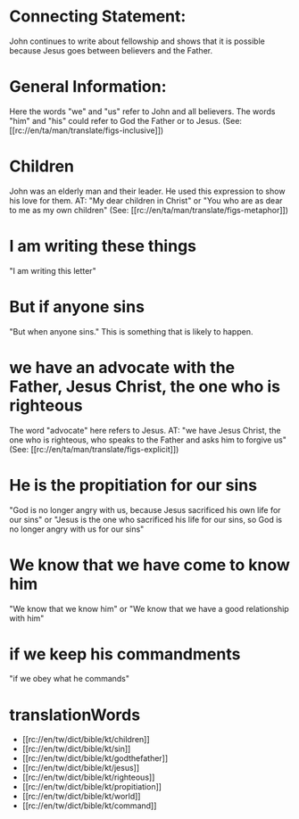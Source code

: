 # Connecting Statement:

John continues to write about fellowship and shows that it is possible because Jesus goes between believers and the Father.

# General Information:

Here the words "we" and "us" refer to John and all believers. The words "him" and "his" could refer to God the Father or to Jesus. (See: [[rc://en/ta/man/translate/figs-inclusive]])

# Children

John was an elderly man and their leader. He used this expression to show his love for them. AT: "My dear children in Christ" or "You who are as dear to me as my own children" (See: [[rc://en/ta/man/translate/figs-metaphor]])

# I am writing these things

"I am writing this letter"

# But if anyone sins

"But when anyone sins." This is something that is likely to happen.

# we have an advocate with the Father, Jesus Christ, the one who is righteous

The word "advocate" here refers to Jesus. AT: "we have Jesus Christ, the one who is righteous, who speaks to the Father and asks him to forgive us" (See: [[rc://en/ta/man/translate/figs-explicit]])

# He is the propitiation for our sins

"God is no longer angry with us, because Jesus sacrificed his own life for our sins" or "Jesus is the one who sacrificed his life for our sins, so God is no longer angry with us for our sins"

# We know that we have come to know him

"We know that we know him" or "We know that we have a good relationship with him"

# if we keep his commandments

"if we obey what he commands"

# translationWords

* [[rc://en/tw/dict/bible/kt/children]]
* [[rc://en/tw/dict/bible/kt/sin]]
* [[rc://en/tw/dict/bible/kt/godthefather]]
* [[rc://en/tw/dict/bible/kt/jesus]]
* [[rc://en/tw/dict/bible/kt/righteous]]
* [[rc://en/tw/dict/bible/kt/propitiation]]
* [[rc://en/tw/dict/bible/kt/world]]
* [[rc://en/tw/dict/bible/kt/command]]